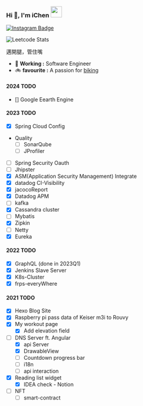 ### Hi 👋, I'm iChen <img src="https://emojipedia-us.s3.amazonaws.com/source/skype/289/flag-taiwan_1f1f9-1f1fc.png" width="30">

[![Instagram Badge](https://img.shields.io/badge/dynamic/json?style=plastic&labelColor=c13584&label=r99521320&query=%24.data.totalSubs&url=https%3A%2F%2Fapi.spencerwoo.com%2Fsubstats%2F%3Fsource%3Dinstagram%26queryKey%3Dchawyehsu&logo=instagram&logoColor=white&color=282c34&longCache=true)](https://www.instagram.com/r99521320/)

![Leetcode Stats](https://leetcard.jacoblin.cool/r99521320?font=Dancing_Script&border=0&radius=20&theme=dark)

邁開腿，管住嘴

- 🔭 **Working :** Software Engineer
- 🚲 **favourite :** A passion for [biking](https://strava.ichenprocin.dsmynas.com/)

#### 2024 TODO
- [] Google Eearth Engine

#### 2023 TODO
- [x] Spring Cloud Config
- Quality
  - [ ] SonarQube
  - [ ] JProfiler
- [ ] Spring Security Oauth
- [ ] Jhipster
- [x] ASM(Application Security Management) Integrate
- [x] datadog CI-Visibility
- [x] jacocoReport
- [x] Datadog APM
- [ ] kafka 
- [x] Cassandra cluster
- [ ] Mybatis
- [x] Zipkin
- [ ] Netty 
- [x] Eureka

#### 2022 TODO
- [x] GraphQL (done in 2023Q1)
- [x] Jenkins Slave Server
- [x] K8s-Cluster
- [x] frps-everyWhere   

#### 2021 TODO
- [x] Hexo Blog Site
- [x] Raspberry pi pass data of Keiser m3i to Rouvy
- [x] My workout page
  - [x] Add elevation field 
- [ ] DNS Server ft. Angular
  - [x] api Server
  - [x] DrawableView
  - [ ] Countdown progress bar
  - [ ] i18n 
  - [ ] api interaction
- [x] Reading list widget
  - [x] IDEA check - Notion
- [ ] NFT
  - [ ] smart-contract

<!--
**VHCC/VHCC** is a ✨ _special_ ✨ repository because its `README.md` (this file) appears on your GitHub profile.

Here are some ideas to get you started:

- 🔭 I’m currently working on ...
- 🌱 I’m currently learning ...
- 👯 I’m looking to collaborate on ...
- 🤔 I’m looking for help with ...
- 💬 Ask me about ...
- 📫 How to reach me: ...
- 😄 Pronouns: ...
- ⚡ Fun fact: ...
-->
